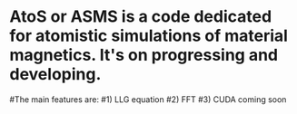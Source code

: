 # AtoS or ASMS is a code dedicated for atomistic simulations of material magnetics. It's on progressing and developing.
#The main features are:
#1) LLG equation
#2) FFT
#3) CUDA coming soon 
